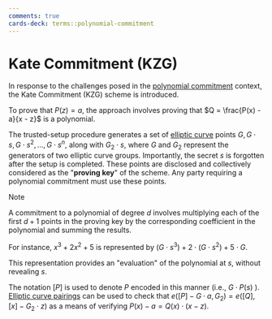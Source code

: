 ```yaml
---
comments: true
cards-deck: terms::polynomial-commitment
---
```


# Kate Commitment (KZG) []()

In response to the challenges posed in the [polynomial commitment](000_polynomial_commitment.md) context, the Kate
Commitment (KZG) scheme is introduced.

To prove that $P(z) = a$, the approach involves proving that $Q = \frac{P(x) - a}{x - z}$ is a polynomial.

The trusted-setup procedure generates a set of [elliptic curve](../elliptic_curve.md) points $G, G \cdot s, G \cdot s^2,\ldots, G \cdot s^n$, along with $G_2 \cdot s$, where $G$ and $G_2$ represent the generators of two elliptic curve
groups. Importantly, the secret $s$ is forgotten after the setup is completed. These points are disclosed and
collectively considered as the "**proving key**" of the scheme. Any party requiring a polynomial commitment must use
these points.

[](1724507745514)

> [!NOTE]
> A commitment to a polynomial of
> degree $d$ involves multiplying each of the first $d+1$ points in the proving key by the corresponding coefficient in
> the polynomial and summing the results.

For instance, $x^3 + 2x^2+5$ is represented by $(G \cdot s^3) + 2 \cdot (G \cdot s^2) + 5 \cdot G$.

This representation provides an "evaluation" of the polynomial at $s$, without revealing $s$.

The notation $[P]$ is used to
denote $P$ encoded in this manner (i.e., $G \cdot P(s)$ ). [Elliptic curve pairings](../elliptic_curve_pairings.md) can
be used to check that $e([P] - G \cdot a, G_2) = e([Q], [x] -
G_2 \cdot z)$ as a means of verifying $P(x) - a = Q(x) \cdot (x - z)$.


